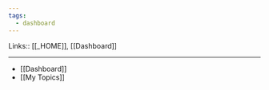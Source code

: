```yaml
---
tags:
  - dashboard
---
```

Links:: [[_HOME]], [[Dashboard]]

---

- [[Dashboard]]
- [[My Topics]]





